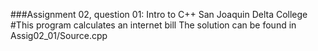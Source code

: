 ###Assignment 02, question 01: Intro to C++ San Joaquin Delta College
#This program calculates an internet bill
The solution can be found in Assig02_01/Source.cpp
